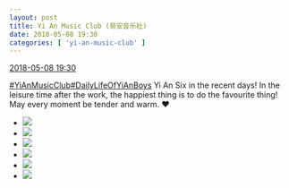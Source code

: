 ```yaml
---
layout: post
title: Yi An Music Club (易安音乐社)
date: 2018-05-08 19:30
categories: [ 'yi-an-music-club' ]
---
```


<div class="weibo-info">
  <a href="https://weibo.com/6094546964/GfJcCeKDj">2018-05-08 19:30</a>
</div>

[#YiAnMusicClub](https://weibo.com/p/100808beae2e3e05b17b64f63ebedca39f19b2/super_index)[#DailyLifeOfYiAnBoys](https://weibo.com/p/100808bf13d14673176f6dffac5481debd621e) Yi An Six in the recent days! In the leisure time after the work, the happiest thing is to do the favourite thing! May every moment be tender and warm. ❤️

<!-- more -->

<ul class="weibo-pic-list-2">
  <li class="weibo-pic">
    <a href="http://wx2.sinaimg.cn/mw690/006Es64Aly1fr45qxa48aj31jk2bcqv5.jpg"><img src="http://wx2.sinaimg.cn/thumb150/006Es64Aly1fr45qxa48aj31jk2bcqv5.jpg"/></a>
  </li>
  <li class="weibo-pic">
    <a href="http://wx4.sinaimg.cn/mw690/006Es64Aly1fr45qn0wlzj32bc1jke81.jpg"><img src="http://wx4.sinaimg.cn/thumb150/006Es64Aly1fr45qn0wlzj32bc1jke81.jpg"/></a>
  </li>
  <li class="weibo-pic">
    <a href="http://wx2.sinaimg.cn/mw690/006Es64Aly1fr45qparl4j32bc1jkqv5.jpg"><img src="http://wx2.sinaimg.cn/thumb150/006Es64Aly1fr45qparl4j32bc1jkqv5.jpg"/></a>
  </li>
  <li class="weibo-pic">
    <a href="http://wx3.sinaimg.cn/mw690/006Es64Aly1fr45r0uq6lj31111jkb2a.jpg"><img src="http://wx3.sinaimg.cn/thumb150/006Es64Aly1fr45r0uq6lj31111jkb2a.jpg"/></a>
  </li>
  <li class="weibo-pic">
    <a href="http://wx2.sinaimg.cn/mw690/006Es64Aly1fr45ql1bzrj31111jknhp.jpg"><img src="http://wx2.sinaimg.cn/thumb150/006Es64Aly1fr45ql1bzrj31111jknhp.jpg"/></a>
  </li>
  <li class="weibo-pic">
    <a href="http://wx3.sinaimg.cn/mw690/006Es64Aly1fr45qv0unpj32bc1jke86.jpg"><img src="http://wx3.sinaimg.cn/thumb150/006Es64Aly1fr45qv0unpj32bc1jke86.jpg"/></a>
  </li>
</ul>
